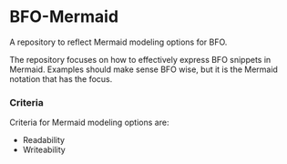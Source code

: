 # BFO-Mermaid
A repository to reflect Mermaid modeling options for BFO.

The repository focuses on how to effectively express BFO snippets in Mermaid. Examples should make sense BFO wise, but it is the Mermaid notation that has the focus.

### Criteria
Criteria for Mermaid modeling options are:
- Readability
- Writeability
